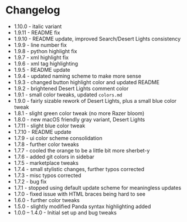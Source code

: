 # Changelog

* 1.10.0 - italic variant
* 1.9.11 - README fix
* 1.9.10 - README update, improved Search/Desert Lights consistency
* 1.9.9 - line number fix
* 1.9.8 - python highlight fix
* 1.9.7 - xml highlight fix
* 1.9.6 - xml tag highlighting
* 1.9.5 - README update
* 1.9.4 - updated naming scheme to make more sense
* 1.9.3 - changed button highlight color and updated README
* 1.9.2 - brightened Desert Lights comment color
* 1.9.1 - small color tweaks, updated `colors.md`
* 1.9.0 - fairly sizable rework of Desert Lights, plus a small blue color tweak
* 1.8.1 - slight green color tweak (no more Razer bloom)
* 1.8.0 - new macOS friendly gray variant, Desert Lights
* 1.7.11 - slight blue color tweak
* 1.7.10 - README update
* 1.7.9 - ui color scheme consolidation
* 1.7.8 - further color tweaks
* 1.7.7 - cooled the orange to be a little bit more sherbet-y
* 1.7.6 - added git colors in sidebar
* 1.7.5 - marketplace tweaks
* 1.7.4 - small stylistic changes, further typos corrected
* 1.7.3 - misc typos corrected
* 1.7.2 - bug fix
* 1.7.1 - stopped using default update scheme for meaningless updates
* 1.7.0 - fixed issue with HTML braces being hard to see
* 1.6.0 - further color tweaks
* 1.5.0 - slightly modified Panda syntax highlighting added
* 1.0.0 – 1.4.0 - Initial set up and bug tweaks
